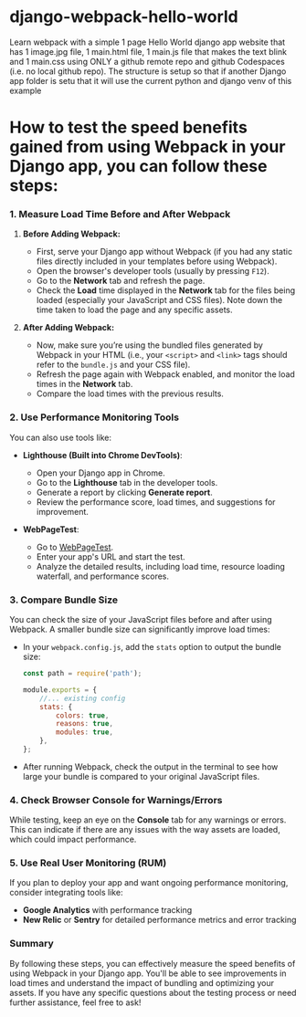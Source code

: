 # django-webpack-hello-world

Learn webpack with a simple 1 page Hello World django app website that has 1 image.jpg file, 1 main.html file, 1 main.js file that makes the text blink and 1 main.css using ONLY a github remote repo and github Codespaces (i.e. no local github repo).  The structure is setup so that if another Django app folder is setu that it will use the current python and django venv of this example


# How to test the speed benefits gained from using Webpack in your Django app, you can follow these steps:

### 1. **Measure Load Time Before and After Webpack**

1. **Before Adding Webpack:**
   - First, serve your Django app without Webpack (if you had any static files directly included in your templates before using Webpack).
   - Open the browser's developer tools (usually by pressing `F12`).
   - Go to the **Network** tab and refresh the page.
   - Check the **Load** time displayed in the **Network** tab for the files being loaded (especially your JavaScript and CSS files). Note down the time taken to load the page and any specific assets.

2. **After Adding Webpack:**
   - Now, make sure you’re using the bundled files generated by Webpack in your HTML (i.e., your `<script>` and `<link>` tags should refer to the `bundle.js` and your CSS file).
   - Refresh the page again with Webpack enabled, and monitor the load times in the **Network** tab.
   - Compare the load times with the previous results.

### 2. **Use Performance Monitoring Tools**

You can also use tools like:

- **Lighthouse (Built into Chrome DevTools)**:
  - Open your Django app in Chrome.
  - Go to the **Lighthouse** tab in the developer tools.
  - Generate a report by clicking **Generate report**.
  - Review the performance score, load times, and suggestions for improvement.

- **WebPageTest**:
  - Go to [WebPageTest](https://www.webpagetest.org/).
  - Enter your app's URL and start the test.
  - Analyze the detailed results, including load time, resource loading waterfall, and performance scores.

### 3. **Compare Bundle Size**

You can check the size of your JavaScript files before and after using Webpack. A smaller bundle size can significantly improve load times:

- In your `webpack.config.js`, add the `stats` option to output the bundle size:

  ```javascript
  const path = require('path');

  module.exports = {
      //... existing config
      stats: {
          colors: true,
          reasons: true,
          modules: true,
      },
  };
  ```

- After running Webpack, check the output in the terminal to see how large your bundle is compared to your original JavaScript files.

### 4. **Check Browser Console for Warnings/Errors**

While testing, keep an eye on the **Console** tab for any warnings or errors. This can indicate if there are any issues with the way assets are loaded, which could impact performance.

### 5. **Use Real User Monitoring (RUM)**

If you plan to deploy your app and want ongoing performance monitoring, consider integrating tools like:

- **Google Analytics** with performance tracking
- **New Relic** or **Sentry** for detailed performance metrics and error tracking

### Summary

By following these steps, you can effectively measure the speed benefits of using Webpack in your Django app. You'll be able to see improvements in load times and understand the impact of bundling and optimizing your assets. If you have any specific questions about the testing process or need further assistance, feel free to ask!
